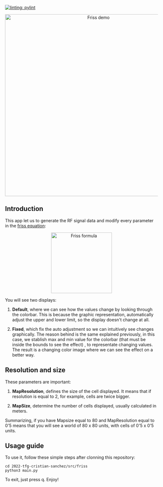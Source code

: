 [![linting: pylint](https://img.shields.io/badge/linting-pylint-yellowgreen)](https://github.com/PyCQA/pylint)

<p align="center">
<img src="https://github.com/RoboticsLabURJC/2022-tfg-cristian-sanchez/blob/main/docs/images/friss_app.gif" alt="Friss demo" width="600"/>
</p>

## Introduction
This app let us to generate the RF signal data and modify every parameter in the [friss equation](https://www.gaussianwaves.com/2013/09/friss-free-space-propagation-model/):

<p align="center">
<img src="https://github.com/RoboticsLabURJC/2022-tfg-cristian-sanchez/blob/main/docs/images/Friss_formula.png" alt="Friss formula" width="200"/>
</p>

You will see two displays:

1. **Default**, where we can see how the values change by looking through the colorbar. This is because the graphic representation, automatically adjust the upper and lower limit, so the display doesn't change at all.

2. **Fixed**, which fix the auto adjustment so we can intuitively see changes graphically. The reason behind is the same explained previously, in this case, we stablish max and min value for the colorbar (that must be inside the bounds to see the effect) , to representate changing values. The result is a changing color image where we can see the effect on a better way.

## Resolution and size
These parameters are important:

1. **MapResolution**, defines the size of the cell displayed. It means that if resolution is equal to 2, for example, cells are twice bigger.

2. **MapSize**, determine the number of cells displayed, usually calculated in meters.

Summarizing, if you have Mapsize equal to 80 and MapResolution equal to 0'5 means that you will see a world of 80 x 80 units, with cells of 0'5 x 0'5 units.

## Usage guide

To use it, follow these simple steps after clonning this repository:
```
cd 2022-tfg-cristian-sanchez/src/friss
python3 main.py
```

To exit, just press q. Enjoy!
